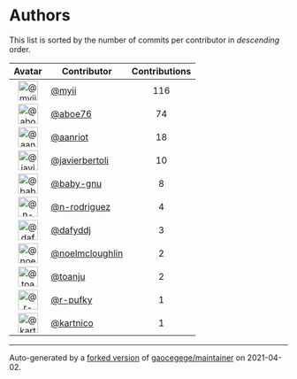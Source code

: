 # Authors

This list is sorted by the number of commits per contributor in _descending_ order.

Avatar|Contributor|Contributions
:-:|---|:-:
<img class='float-left rounded-1' src='https://avatars.githubusercontent.com/u/10231489?v=4' width='36' height='36' alt='@myii'>|[@myii](https://github.com/myii)|116
<img class='float-left rounded-1' src='https://avatars.githubusercontent.com/u/1800660?v=4' width='36' height='36' alt='@aboe76'>|[@aboe76](https://github.com/aboe76)|74
<img class='float-left rounded-1' src='https://avatars.githubusercontent.com/u/8395913?v=4' width='36' height='36' alt='@aanriot'>|[@aanriot](https://github.com/aanriot)|18
<img class='float-left rounded-1' src='https://avatars.githubusercontent.com/u/242396?v=4' width='36' height='36' alt='@javierbertoli'>|[@javierbertoli](https://github.com/javierbertoli)|10
<img class='float-left rounded-1' src='https://avatars.githubusercontent.com/u/1233212?v=4' width='36' height='36' alt='@baby-gnu'>|[@baby-gnu](https://github.com/baby-gnu)|8
<img class='float-left rounded-1' src='https://avatars.githubusercontent.com/u/3433835?v=4' width='36' height='36' alt='@n-rodriguez'>|[@n-rodriguez](https://github.com/n-rodriguez)|4
<img class='float-left rounded-1' src='https://avatars.githubusercontent.com/u/4195158?v=4' width='36' height='36' alt='@dafyddj'>|[@dafyddj](https://github.com/dafyddj)|3
<img class='float-left rounded-1' src='https://avatars.githubusercontent.com/u/13322818?v=4' width='36' height='36' alt='@noelmcloughlin'>|[@noelmcloughlin](https://github.com/noelmcloughlin)|2
<img class='float-left rounded-1' src='https://avatars.githubusercontent.com/u/1773291?v=4' width='36' height='36' alt='@toanju'>|[@toanju](https://github.com/toanju)|2
<img class='float-left rounded-1' src='https://avatars.githubusercontent.com/u/4778046?v=4' width='36' height='36' alt='@r-pufky'>|[@r-pufky](https://github.com/r-pufky)|1
<img class='float-left rounded-1' src='https://avatars.githubusercontent.com/u/26920783?v=4' width='36' height='36' alt='@kartnico'>|[@kartnico](https://github.com/kartnico)|1

---

Auto-generated by a [forked version](https://github.com/myii/maintainer) of [gaocegege/maintainer](https://github.com/gaocegege/maintainer) on 2021-04-02.
